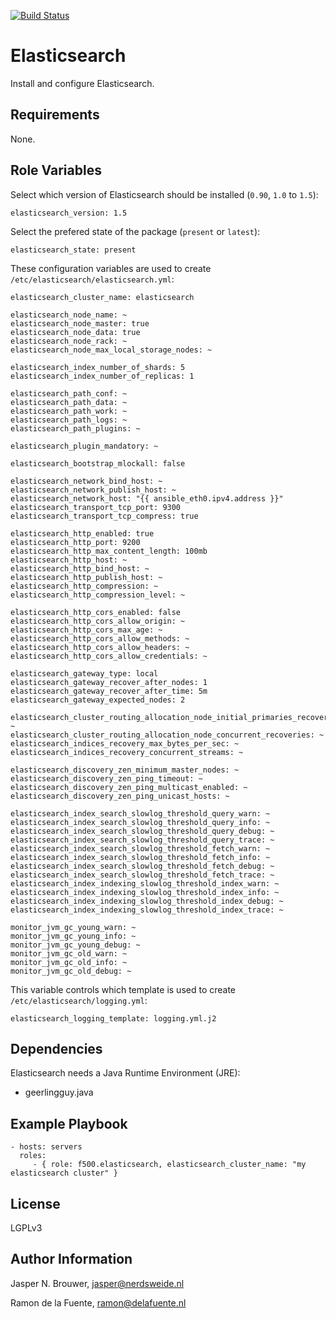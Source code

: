 [![Build Status](https://travis-ci.org/f500/ansible-elasticsearch.svg?branch=master)](https://travis-ci.org/f500/ansible-elasticsearch)

Elasticsearch
=============

Install and configure Elasticsearch.

Requirements
------------

None.

Role Variables
--------------

Select which version of Elasticsearch should be installed (`0.90`, `1.0` to `1.5`):

    elasticsearch_version: 1.5

Select the prefered state of the package (`present` or `latest`):

    elasticsearch_state: present

These configuration variables are used to create `/etc/elasticsearch/elasticsearch.yml`:

    elasticsearch_cluster_name: elasticsearch

    elasticsearch_node_name: ~
    elasticsearch_node_master: true
    elasticsearch_node_data: true
    elasticsearch_node_rack: ~
    elasticsearch_node_max_local_storage_nodes: ~

    elasticsearch_index_number_of_shards: 5
    elasticsearch_index_number_of_replicas: 1

    elasticsearch_path_conf: ~
    elasticsearch_path_data: ~
    elasticsearch_path_work: ~
    elasticsearch_path_logs: ~
    elasticsearch_path_plugins: ~

    elasticsearch_plugin_mandatory: ~

    elasticsearch_bootstrap_mlockall: false

    elasticsearch_network_bind_host: ~
    elasticsearch_network_publish_host: ~
    elasticsearch_network_host: "{{ ansible_eth0.ipv4.address }}"
    elasticsearch_transport_tcp_port: 9300
    elasticsearch_transport_tcp_compress: true

    elasticsearch_http_enabled: true
    elasticsearch_http_port: 9200
    elasticsearch_http_max_content_length: 100mb
    elasticsearch_http_host: ~
    elasticsearch_http_bind_host: ~
    elasticsearch_http_publish_host: ~
    elasticsearch_http_compression: ~
    elasticsearch_http_compression_level: ~

    elasticsearch_http_cors_enabled: false
    elasticsearch_http_cors_allow_origin: ~
    elasticsearch_http_cors_max_age: ~
    elasticsearch_http_cors_allow_methods: ~
    elasticsearch_http_cors_allow_headers: ~
    elasticsearch_http_cors_allow_credentials: ~

    elasticsearch_gateway_type: local
    elasticsearch_gateway_recover_after_nodes: 1
    elasticsearch_gateway_recover_after_time: 5m
    elasticsearch_gateway_expected_nodes: 2

    elasticsearch_cluster_routing_allocation_node_initial_primaries_recoveries: ~
    elasticsearch_cluster_routing_allocation_node_concurrent_recoveries: ~
    elasticsearch_indices_recovery_max_bytes_per_sec: ~
    elasticsearch_indices_recovery_concurrent_streams: ~

    elasticsearch_discovery_zen_minimum_master_nodes: ~
    elasticsearch_discovery_zen_ping_timeout: ~
    elasticsearch_discovery_zen_ping_multicast_enabled: ~
    elasticsearch_discovery_zen_ping_unicast_hosts: ~

    elasticsearch_index_search_slowlog_threshold_query_warn: ~
    elasticsearch_index_search_slowlog_threshold_query_info: ~
    elasticsearch_index_search_slowlog_threshold_query_debug: ~
    elasticsearch_index_search_slowlog_threshold_query_trace: ~
    elasticsearch_index_search_slowlog_threshold_fetch_warn: ~
    elasticsearch_index_search_slowlog_threshold_fetch_info: ~
    elasticsearch_index_search_slowlog_threshold_fetch_debug: ~
    elasticsearch_index_search_slowlog_threshold_fetch_trace: ~
    elasticsearch_index_indexing_slowlog_threshold_index_warn: ~
    elasticsearch_index_indexing_slowlog_threshold_index_info: ~
    elasticsearch_index_indexing_slowlog_threshold_index_debug: ~
    elasticsearch_index_indexing_slowlog_threshold_index_trace: ~

    monitor_jvm_gc_young_warn: ~
    monitor_jvm_gc_young_info: ~
    monitor_jvm_gc_young_debug: ~
    monitor_jvm_gc_old_warn: ~
    monitor_jvm_gc_old_info: ~
    monitor_jvm_gc_old_debug: ~

This variable controls which template is used to create `/etc/elasticsearch/logging.yml`:

    elasticsearch_logging_template: logging.yml.j2

Dependencies
------------

Elasticsearch needs a Java Runtime Environment (JRE):

- geerlingguy.java

Example Playbook
----------------

    - hosts: servers
      roles:
         - { role: f500.elasticsearch, elasticsearch_cluster_name: "my elasticsearch cluster" }

License
-------

LGPLv3

Author Information
------------------

Jasper N. Brouwer, jasper@nerdsweide.nl

Ramon de la Fuente, ramon@delafuente.nl
